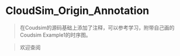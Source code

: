 # CloudSim_Origin_Annotation
> 在Coudsim的源码基础上添加了注释，可以参考学习，附带自己画的Coudsim Example1的时序图。

> </center>欢迎查阅</center>
